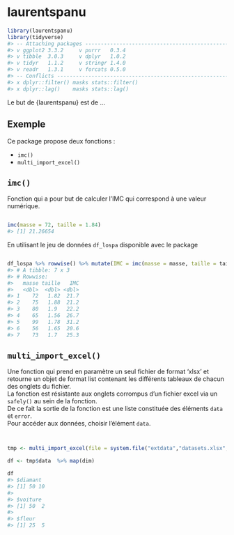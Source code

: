 
<!-- README.md is generated from README.Rmd. Please edit that file -->

# laurentspanu

``` r
library(laurentspanu)
library(tidyverse)
#> -- Attaching packages ------------------------------------------------------------------------------------------------------------------------------ tidyverse 1.3.0 --
#> v ggplot2 3.3.2     v purrr   0.3.4
#> v tibble  3.0.3     v dplyr   1.0.2
#> v tidyr   1.1.2     v stringr 1.4.0
#> v readr   1.3.1     v forcats 0.5.0
#> -- Conflicts --------------------------------------------------------------------------------------------------------------------------------- tidyverse_conflicts() --
#> x dplyr::filter() masks stats::filter()
#> x dplyr::lag()    masks stats::lag()
```

<!-- badges: start -->

<!-- badges: end -->

Le but de {laurentspanu} est de …

## Exemple

Ce package propose deux fonctions :

  - `imc()`
  - `multi_import_excel()`

## `imc()`

Fonction qui a pour but de calculer l’IMC qui correspond à une valeur
numérique.

``` r

imc(masse = 72, taille = 1.84)
#> [1] 21.26654
```

En utilisant le jeu de données `df_lospa` disponible avec le package

``` r

df_lospa %>% rowwise() %>% mutate(IMC = imc(masse = masse, taille = taille))
#> # A tibble: 7 x 3
#> # Rowwise: 
#>   masse taille   IMC
#>   <dbl>  <dbl> <dbl>
#> 1    72   1.82  21.7
#> 2    75   1.88  21.2
#> 3    80   1.9   22.2
#> 4    65   1.56  26.7
#> 5    99   1.78  31.2
#> 6    56   1.65  20.6
#> 7    73   1.7   25.3
```

## `multi_import_excel()`

Une fonction qui prend en paramètre un seul fichier de format ‘xlsx’ et
retourne un objet de format list contenant les différents tableaux de
chacun des onglets du fichier.  
La fonction est résistante aux onglets corrompus d’un fichier excel via
un `safely()` au sein de la fonction.  
De ce fait la sortie de la fonction est une liste constituée des
éléments `data` et `error`.  
Pour accéder aux données, choisir l’élément `data`.

``` r


tmp <- multi_import_excel(file = system.file("extdata","datasets.xlsx",package = "laurentspanu"))

df <- tmp$data  %>% map(dim)

df
#> $diamant
#> [1] 50 10
#> 
#> $voiture
#> [1] 50  2
#> 
#> $fleur
#> [1] 25  5
```
